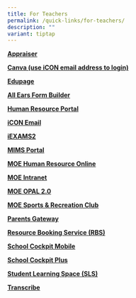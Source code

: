 ```yaml
---
title: For Teachers
permalink: /quick-links/for-teachers/
description: ""
variant: tiptap
---
```

<p><strong><a href="https://appraiser.gov.sg" rel="noopener nofollow" target="_blank">Appraiser</a></strong>
</p>
<p><strong><a href="https://www.canva.com/" rel="noopener nofollow" target="_blank">Canva (use iCON email address to login)</a></strong>
</p>
<p><strong><a href="https://clementipri.edupage.org/" rel="noopener noreferrer nofollow" target="_blank">Edupage</a></strong>
</p>
<p><strong><a href="https://forms.moe.edu.sg/" rel="noopener noreferrer nofollow" target="_blank">All Ears Form Builder</a></strong>
</p>
<p><strong><a href="https://www.hrp.gov.sg/hrp/#/" rel="noopener noreferrer nofollow" target="_blank">Human Resource Portal</a></strong>
</p>
<p><strong><a href="https://icon.moe.edu.sg/" rel="noopener noreferrer nofollow" target="_blank">iCON Email</a></strong>
</p>
<p><strong><a href="https://iexams.seab.gov.sg/login" rel="noopener noreferrer nofollow" target="_blank">iEXAMS2</a></strong>
</p>
<p><strong><a href="https://idp.mims.moe.gov.sg/nidp/jsp/main.jsp?id=mimsaatest" rel="noopener noreferrer nofollow" target="_blank">MIMS Portal</a></strong>
</p>
<p><strong><a href="https://intranet.moe.gov.sg/hronline/Pages/Home.aspx" rel="noopener noreferrer nofollow" target="_blank">MOE Human Resource Online</a></strong>
</p>
<p><strong><a href="https://intranet.moe.gov.sg/Pages/Home.aspx" rel="noopener noreferrer nofollow" target="_blank">MOE Intranet</a></strong>
</p>
<p><strong><a href="https://opal2.moe.edu.sg/" rel="noopener noreferrer nofollow" target="_blank">MOE OPAL 2.0</a></strong>
</p>
<p><strong><a href="https://www.mesrc.net/" rel="noopener noreferrer nofollow" target="_blank">MOE Sports &amp; Recreation Club</a></strong>
</p>
<p><strong><a href="https://pg.moe.edu.sg/" rel="noopener noreferrer nofollow" target="_blank">Parents Gateway</a></strong>
</p>
<p><strong><a href="https://rbs.avero-tech.com/" rel="noopener noreferrer nofollow" target="_blank">Resource Booking Service (RBS)</a></strong>
</p>
<p><strong><a href="https://scmobile.moe.edu.sg/" rel="noopener noreferrer nofollow" target="_blank">School Cockpit Mobile</a></strong>
</p>
<p><strong><a href="https://schoolcockpit.moe.gov.sg/" rel="noopener noreferrer nofollow" target="_blank">School Cockpit Plus</a></strong>
</p>
<p><strong><a href="https://vle.learning.moe.edu.sg/login" rel="noopener noreferrer nofollow" target="_blank">Student Learning Space (SLS)</a></strong>
</p>
<p><strong><a href="https://www.transcribe.gov.sg/" rel="noopener nofollow" target="_blank">Transcribe</a></strong>
</p>